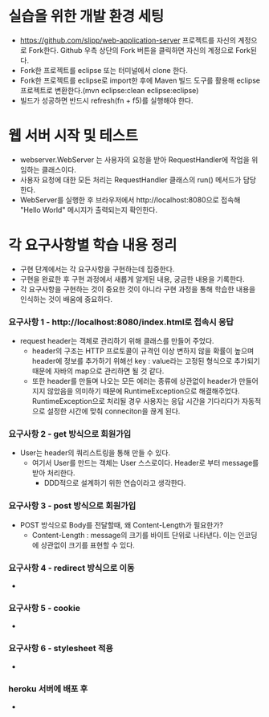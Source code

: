 # 실습을 위한 개발 환경 세팅
* https://github.com/slipp/web-application-server 프로젝트를 자신의 계정으로 Fork한다. Github 우측 상단의 Fork 버튼을 클릭하면 자신의 계정으로 Fork된다.
* Fork한 프로젝트를 eclipse 또는 터미널에서 clone 한다.
* Fork한 프로젝트를 eclipse로 import한 후에 Maven 빌드 도구를 활용해 eclipse 프로젝트로 변환한다.(mvn eclipse:clean eclipse:eclipse)
* 빌드가 성공하면 반드시 refresh(fn + f5)를 실행해야 한다.

# 웹 서버 시작 및 테스트
* webserver.WebServer 는 사용자의 요청을 받아 RequestHandler에 작업을 위임하는 클래스이다.
* 사용자 요청에 대한 모든 처리는 RequestHandler 클래스의 run() 메서드가 담당한다.
* WebServer를 실행한 후 브라우저에서 http://localhost:8080으로 접속해 "Hello World" 메시지가 출력되는지 확인한다.

# 각 요구사항별 학습 내용 정리
* 구현 단계에서는 각 요구사항을 구현하는데 집중한다. 
* 구현을 완료한 후 구현 과정에서 새롭게 알게된 내용, 궁금한 내용을 기록한다.
* 각 요구사항을 구현하는 것이 중요한 것이 아니라 구현 과정을 통해 학습한 내용을 인식하는 것이 배움에 중요하다. 

### 요구사항 1 - http://localhost:8080/index.html로 접속시 응답
* request header는 객체로 관리하기 위해 클래스를 만들어 주었다.
  * header의 구조는 HTTP 프로토콜이 규격인 이상 변하지 않을 확률이 높으며 header에 정보를 추가하기 위해선 key : value라는 고정된 형식으로 추가되기 때문에 자바의 map으로 관리하면 될 것 같다.
  * 또한 header를 만들며 나오는 모든 에러는 종류에 상관없이 header가 만들어지지 않았음을 의미하기 때문에 RuntimeException으로 해결해주었다. RuntimeException으로 처리될 경우 사용자는 응답 시간을 기다리다가 자동적으로 설정한 시간에 맞춰 conneciton을 끊게 된다.

### 요구사항 2 - get 방식으로 회원가입
* User는 header의 쿼리스트링을 통해 만들 수 있다.
  * 여기서 User를 만드는 객체는 User 스스로이다. Header로 부터 message를 받아 처리한다.
    * DDD적으로 설계하기 위한 연습이라고 생각한다.

### 요구사항 3 - post 방식으로 회원가입
* POST 방식으로 Body를 전달할때, 왜 Content-Length가 필요한가?
  * Content-Length : message의 크기를 바이트 단위로 나타낸다. 이는 인코딩에 상관없이 크기를 표현할 수 있다.

### 요구사항 4 - redirect 방식으로 이동
* 

### 요구사항 5 - cookie
* 

### 요구사항 6 - stylesheet 적용
* 

### heroku 서버에 배포 후
* 
